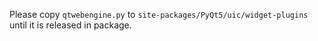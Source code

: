 Please copy `qtwebengine.py` to `site-packages/PyQt5/uic/widget-plugins`
until it is released in package.